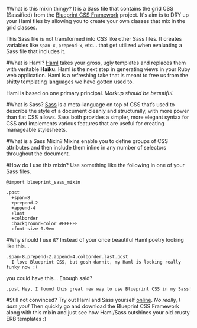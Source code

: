 #What is this mixin thingy?
It is a Sass file that contains the grid CSS (Sassified) from the
[Blueprint CSS Framework](http://www.blueprintcss.org) project.  It's aim
is to DRY up your Haml files by allowing you to create your own classes
that mix in the grid classes.

This Sass file is not transformed into CSS like other Sass files.
It creates variables like `span-x`, `prepend-x`, etc… that get utilized when 
evaluating a Sass file that includes it.

#What is Haml?
[Haml](http://haml.hamptoncatlin.com) takes your gross, ugly templates and
replaces them with veritable **Haiku**. Haml is the next step in generating
views in your Ruby web application. Haml is a refreshing take that is meant to
free us from the shitty templating languages we have gotten used to.

Haml is based on one primary principal. _Markup should be beautiful._

#What is Sass?
[Sass](http://haml.hamptoncatlin.com/docs/rdoc/classes/Sass.html) is a
meta-language on top of CSS that‘s used to describe the style of a document
cleanly and structurally, with more power than flat CSS allows. Sass both
provides a simpler, more elegant syntax for CSS and implements various
features that are useful for creating manageable stylesheets.

#What is a Sass Mixin?
Mixins enable you to define groups of CSS attributes and then
include them inline in any number of selectors throughout the document. 

#How do I use this mixin?
Use something like the following in one of your Sass files.

    @import blueprint_sass_mixin
    
    .post
      +span-8
      +prepend-2
      +append-4
      +last
      +colborder
      :background-color #FFFFFF
      :font-size 0.9em
      
#Why should I use it?
Instead of your once beautiful Haml poetry looking like this...

    .span-8.prepend-2.append-4.colborder.last.post
      I love Blueprint CSS, but gosh darnit, my Haml is looking really funky now :(
      
you could have this...  Enough said?

    .post Hey, I found this great new way to use Blueprint CSS in my Sass!

#Still not convinced?
Try out Haml and Sass yourself [online](http://lab.hamptoncatlin.com).
_No really, I dare you!_  Then quickly go and download the Blueprint CSS Framework along with
this mixin and just see how Haml/Sass outshines your old crusty ERB templates :)